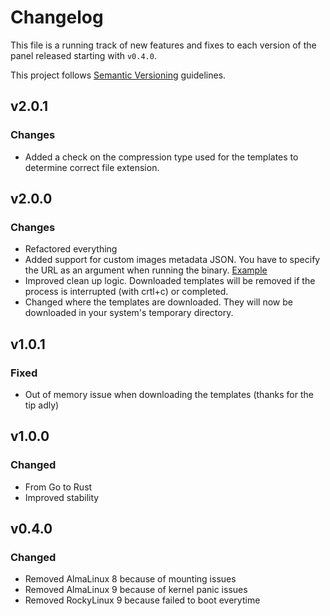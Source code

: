 # Changelog

This file is a running track of new features and fixes to each version of the panel released starting with `v0.4.0`.

This project follows [Semantic Versioning](http://semver.org) guidelines.

## v2.0.1

### Changes

- Added a check on the compression type used for the templates to determine correct file extension.

## v2.0.0

### Changes

- Refactored everything
- Added support for custom images metadata JSON. You have to specify the URL as an argument when running the
  binary. [Example](https://images.cdn.convoypanel.com/images.json)
- Improved clean up logic. Downloaded templates will be removed if the process is interrupted (with crtl+c) or
  completed.
- Changed where the templates are downloaded. They will now be downloaded in your system's temporary directory.

## v1.0.1

### Fixed

- Out of memory issue when downloading the templates (thanks for the tip adly)

## v1.0.0

### Changed

- From Go to Rust
- Improved stability

## v0.4.0

### Changed

- Removed AlmaLinux 8 because of mounting issues
- Removed AlmaLinux 9 because of kernel panic issues
- Removed RockyLinux 9 because failed to boot everytime

